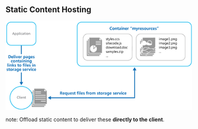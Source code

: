 ## Static Content Hosting

![Static Content Hosting](resources/images/static-content-hosting.png)

note:
Offload static content to deliver these __directly to the client__.